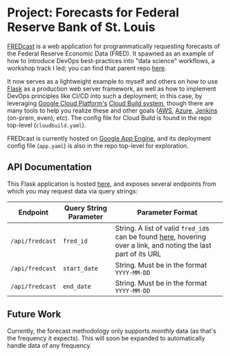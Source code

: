 Project: Forecasts for Federal Reserve Bank of St. Louis
========================================================

[FREDcast](https://fredcast.appspot.com) is a web application for
programmatically requesting forecasts of the Federal Reserve Economic Data
(FRED). It spawned as an example of how to introduce DevOps best-practices into
"data science" workflows, a workshop track I led; you can find that parent repo
[here](https://github.com/ryapric/pbdw).

It now serves as a lightweight example to myself and others on how to use
[Flask](https://flask.pocoo.org) as a production web server framework, as well
as how to implement DevOps principles like CI/CD into such a deployment; in this
case, by leveraging [Google Cloud Platform's](https://cloud.google.com) [Cloud
Build system](https://cloud.google.com/cloud-build), though there are many tools
to help you realize these and other goals ([AWS](https://aws.amazon.com),
[Azure](https://azure.microsoft.com), [Jenkins](https://jenkins.io) (on-prem,
even), etc). The config file for Cloud Build is found in the repo top-level
(`cloudbuild.yaml`).

FREDcast is currently hosted on [Google App
Engine](https://cloud.google.com/appengine), and its deployment config file
(`app.yaml`) is also in the repo top-level for exploration.

API Documentation
-----------------

This Flask application is hosted [here](https://fredcast.appspot.com), and
exposes several endpoints from which you may request data via query strings:

| Endpoint | Query String Parameter | Parameter Format |
| --- | --- | --- |
| `/api/fredcast` | `fred_id` | String. A list of valid `fred_id`s can be found [here](https://fred.stlouisfed.org/tags/series), hovering over a link, and noting the last part of its URL |
| `/api/fredcast` | `start_date` | String. Must be in the format `YYYY-MM-DD` |
| `/api/fredcast` | `end_date` | String. Must be in the format `YYYY-MM-DD` |

Future Work
-----------

Currently, the forecast methodology only supports *monthly* data (as that's the
frequency it expects). This will soon be expanded to automatically handle data
of any frequency.
